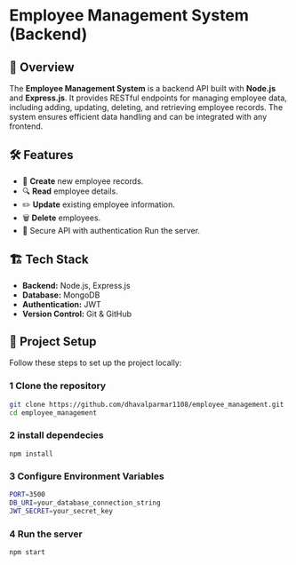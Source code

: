 # Employee Management System (Backend)

## 🚀 Overview
The **Employee Management System** is a backend API built with **Node.js** and **Express.js**. It provides RESTful endpoints for managing employee data, including adding, updating, deleting, and retrieving employee records. The system ensures efficient data handling and can be integrated with any frontend.

## 🛠 Features
- 📌 **Create** new employee records.
- 🔍 **Read** employee details.
- ✏️ **Update** existing employee information.
- 🗑 **Delete** employees.
- 🔐 Secure API with authentication Run the server.

## 🏗 Tech Stack
- **Backend:** Node.js, Express.js
- **Database:** MongoDB 
- **Authentication:** JWT 
- **Version Control:** Git & GitHub

## 📂 Project Setup
Follow these steps to set up the project locally:

### 1️ Clone the repository
```bash
git clone https://github.com/dhavalparmar1108/employee_management.git
cd employee_management
```

### 2 install dependecies
```
npm install
```

### 3 Configure Environment Variables
```bash
PORT=3500
DB_URI=your_database_connection_string
JWT_SECRET=your_secret_key 
```

### 4 Run the server
```bash 
npm start
```